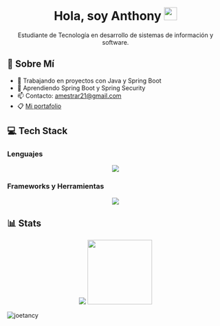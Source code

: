 <h1 align="center">
  Hola, soy Anthony  
  <a href="https://github.com/Bouaskaoun" target="_self">
    <img src="https://media.giphy.com/media/hvRJCLFzcasrR4ia7z/giphy.gif" width="30">
  </a>
</h1>

<p align="center">
  Estudiante de Tecnología en desarrollo de sistemas de información y software.
</p>

## 🥷 Sobre Mí
- 🔭 Trabajando en proyectos con Java y Spring Boot  
- 🌱 Aprendiendo Spring Boot y Spring Security  
- 📫 Contacto: amestrar21@gmail.com  
- 📋 [Mi portafolio](https://anthonymestra.netlify.app/)

## 💻 Tech Stack

### Lenguajes
<p align="center">
  <img src="https://skillicons.dev/icons?i=java,py&perline=9" />
</p>

### Frameworks y Herramientas
<p align="center">
  <img src="https://skillicons.dev/icons?i=spring,aws,mysql,postgres,git,docker,postman,vscode,idea,linux&perline=9" />
</p>

## 📊 Stats
<p align= "center">
  <img src="https://github-readme-stats.vercel.app/api?username=Anthoz6&show_icons=true&include_all_commits=true&layout=compact&theme=shadow_blue&title_color=84C2C0&bg_color=00000000&text_color=DEDEDE&border_color=00000000">
  <img height="150" src="https://github-readme-stats.vercel.app/api/top-langs/?username=Anthoz6&theme=react&layout=compact&hide=html,css,ejs" />
</p>

<p align="left"> <img src="https://komarev.com/ghpvc/?username=Anthoz6" alt="joetancy" /> </p>

